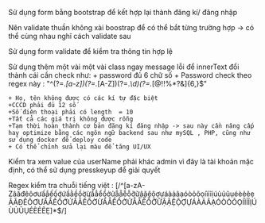 Sử dụng  form bằng bootstrap để kết hợp lại thành đăng kí/ đăng nhập


Nên validate thuần không xài boostrap để có thể bắt từng trường hợp
    -> có thể cùng nhau nghĩ cách validate sau

Sử dụng form validate để kiểm tra thông tin hợp lệ

Sử dụng thêm một vài một vài class ngay message lỗi để innerText đổi thành cái cần check như:
    + password đủ 6 chữ số
    + Password check theo regex này :   "^(?=.*[a-z])(?=.*[A-Z])(?=.*\d)(?=.*[@$!%*?&])[A-Za-z\d@$!%*?&]{6,}$"
    
    + Họ, tên không được có các kí tự đặc biệt
    +CCCD phải đủ 12 số 
    +Số điện thoại phải có length  = 10
    +Tất cả các giá trị không được rỗng
    +Tạm thời hoàn thành cơ bản đăng kí đăng nhập -> sau này cần nâng cấp hay optimize bằng các ngôn ngữ backend sau như mySQL , PHP, cũng như sử dụng docker để deploy code
    + Có thể chỉnh sửa lại màu để tăng UI/UX
Kiểm tra xem value của userName  phải khác admin vì đây là tài khoản mặc định, có thể sử dụng presskeyup để giải quyết

Regex kiểm tra chuỗi tiếng việt : [/^[a-zA-ZâăđêôơưấắếốớứầằềồờừẩẳểổởửẫẵễỗỡữậặệộợựáàảãạóòỏõọíìỉĩịúùủũụéèẻẽẹÂĂĐÊÔƠƯẤẮẾỐỚỨẦẰỀỒỜỪẨẲỂỔỞỬẪẴỄỖỠỮẬẶỆỘỢỰÁÀẢÃẠÓÒỎÕỌÍÌỈĨỊÚÙỦŨỤÉÈẺẼẸ]*$/]